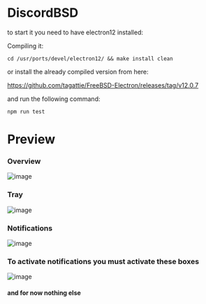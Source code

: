 # DiscordBSD
to start it you need to have electron12 installed:

Compiling it:
```
cd /usr/ports/devel/electron12/ && make install clean
```

or install the already compiled version from here:

https://github.com/tagattie/FreeBSD-Electron/releases/tag/v12.0.7

and run the following command:
```
npm run test
```

# Preview

### Overview

![image](https://user-images.githubusercontent.com/59105868/132993833-1c33cf39-130d-4bdf-b1ea-8ab94ce21291.png)

### Tray

![image](https://user-images.githubusercontent.com/59105868/132993874-18d21c32-edf8-44f5-9438-6912f7660d68.png)

### Notifications

![image](https://user-images.githubusercontent.com/59105868/132993900-475515dc-1e07-4bb4-ae6c-e880d67d91ed.png)

### To activate notifications you must activate these boxes

![image](https://user-images.githubusercontent.com/59105868/132994004-d381dfe4-bf3d-4345-89f3-63fd9a46d67c.png)

#### and for now nothing else
